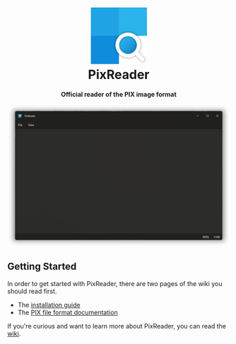 <h1 align="center"><img src="https://raw.githubusercontent.com/Tech5G5G/PixReader/refs/heads/master/PixReader/Assets/Original/PixReader%20Icon%20(Large).png" height="128"><br>PixReader</h1>
<p align="center"><strong>Official reader of the PIX image format</strong></p>

<p align="center">
  <img src="https://github.com/Tech5G5G/PixReader/blob/master/PixReader/Assets/Showcase.png?raw=true">
</p>

## Getting Started
In order to get started with PixReader, there are two pages of the wiki you should read first.

* The [installation guide](https://github.com/Tech5G5G/PixReader/wiki/Installation)
* The [PIX file format documentation](https://github.com/Tech5G5G/PixReader/wiki/What-is-a-PIX%3F)

If you're curious and want to learn more about PixReader, you can read the [wiki](https://github.com/Tech5G5G/PixReader/wiki).
